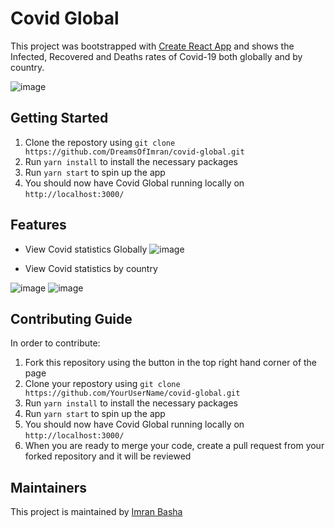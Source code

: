 # Covid Global
This project was bootstrapped with [Create React App](https://github.com/facebook/create-react-app) and shows the Infected, Recovered and Deaths rates of Covid-19 both globally and by country.

![image](https://user-images.githubusercontent.com/13992172/95429863-74480f00-09a7-11eb-8c1b-aa08c06dc09c.png)

## Getting Started

1. Clone the repostory using `git clone https://github.com/DreamsOfImran/covid-global.git`
2. Run `yarn install` to install the necessary packages
3. Run `yarn start` to spin up the app
4. You should now have Covid Global running locally on `http://localhost:3000/`

## Features
* View Covid statistics Globally
![image](https://user-images.githubusercontent.com/13992172/95429863-74480f00-09a7-11eb-8c1b-aa08c06dc09c.png)

* View Covid statistics by country

![image](https://user-images.githubusercontent.com/13992172/95430647-8c6c5e00-09a8-11eb-8f12-4bb923ac3c26.png)
![image](https://user-images.githubusercontent.com/13992172/95430782-bc1b6600-09a8-11eb-958f-6bf713666f7d.png)

## Contributing Guide
In order to contribute:
1. Fork this repository using the button in the top right hand corner of the page
2. Clone your repostory using `git clone https://github.com/YourUserName/covid-global.git`
3. Run `yarn install` to install the necessary packages
4. Run `yarn start` to spin up the app
5. You should now have Covid Global running locally on `http://localhost:3000/`
6. When you are ready to merge your code, create a pull request from your forked repository and it will be reviewed

## Maintainers
This project is maintained by [Imran Basha](https://github.com/DreamsOfImran)
